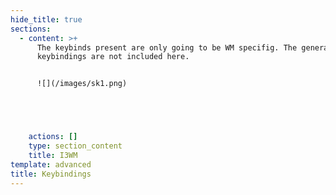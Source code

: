 ```yaml
---
hide_title: true
sections:
  - content: >+
      The keybinds present are only going to be WM specifig. The general purpose
      keybindings are not included here.


      ![](/images/sk1.png)





    actions: []
    type: section_content
    title: I3WM
template: advanced
title: Keybindings
---
```

